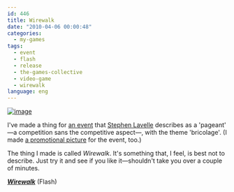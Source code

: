```yaml
---
id: 446
title: Wirewalk
date: "2010-04-06 00:00:48"
categories:
  - my-games
tags:
  - event
  - flash
  - release
  - the-games-collective
  - video-game
  - wirewalk
language: eng
---
```


[![image](/files/2010/04-wirewalk/wirewalk.png "Wirewalk screenshot")](/files/2010/04-wirewalk/wirewalk.png)

I've made a thing for [an event](http://www.thegamescollective.org/index.php/topic,8.0.html) that [Stephen Lavelle](http://www.increpare.com/) describes as a 'pageant' —a competition sans the competitive aspect—, with the theme 'bricolage'. (I made [a promotional picture](//piclog.agj.cl/index.php?showimage=69) for the event, too.)

The thing I made is called _Wirewalk_. It's something that, I feel, is best not to describe. Just try it and see if you like it—shouldn't take you over a couple of minutes.

**_[Wirewalk](//www.agj.cl/files/games/wirewalk/)_** (Flash)
